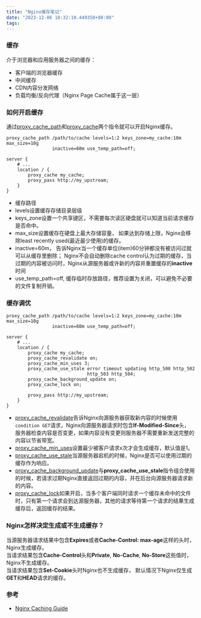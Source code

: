 ```yaml
---
title: "Nginx缓存笔记"
date: "2023-12-06 18:32:10.449350+08:00"
tags: 
---
```


### 缓存
介于浏览器和应用服务器之间的缓存：
* 客户端的浏览器缓存
* 中间缓存
* CDN内容分发网络
* 负载均衡/反向代理（Nginx Page Cache属于这一层）

### 如何开启缓存
通过[proxy_cache_path](https://nginx.org/en/docs/http/ngx_http_proxy_module.html#proxy_cache_path)和[proxy_cache](https://nginx.org/en/docs/http/ngx_http_proxy_module.html#proxy_cache)两个指令就可以开启Nginx缓存。

```
proxy_cache_path /path/to/cache levels=1:2 keys_zone=my_cache:10m max_size=10g 
                 inactive=60m use_temp_path=off;

server {
    # ...
    location / {
        proxy_cache my_cache;
        proxy_pass http://my_upstream;
    }
}
```
* 缓存路径
* levels设置缓存存储目录层级
* keys_zone设置一个共享键区，不需要每次读区硬盘就可以知道当前请求缓存是否命中。
* max_size设置缓存在硬盘上最大存储容量， 如果达到存储上限，Nginx会移除least recently used(最近最少使用)的缓存。
* inactive=60m， 告诉Nginx当一个缓存单位(item)60分钟都没有被访问过就可以从缓存里删除；
  Nginx不会自动删除cache control认为过期的缓存，当过期的内容被访问时，Nginx从源服务器或许新的内容并重置缓存的**inactive**时间
* use_temp_path=off, 缓存临时存放路径，推荐设置为关闭，可以避免不必要的文件复制开销。


### 缓存调优
```
proxy_cache_path /path/to/cache levels=1:2 keys_zone=my_cache:10m max_size=10g 
                 inactive=60m use_temp_path=off;

server {
    # ...
    location / {
        proxy_cache my_cache;
        proxy_cache_revalidate on;
        proxy_cache_min_uses 3;
        proxy_cache_use_stale error timeout updating http_500 http_502
                              http_503 http_504;
        proxy_cache_background_update on;
        proxy_cache_lock on;

        proxy_pass http://my_upstream;
    }
}
```
* [proxy_cache_revalidate](https://nginx.org/en/docs/http/ngx_http_proxy_module.html#proxy_cache_revalidate)告诉Nginx向源服务器获取新内容的时候使用`condition GET`请求，Nginx向源服务器请求时包含**If-Modified-Since**头，
  服务器检查内容是否变更，如果内容没有变更则服务器不需要重新发送完整的内容以节省带宽。
* [proxy_cache_min_uses](https://nginx.org/en/docs/http/ngx_http_proxy_module.html#proxy_cache_min_uses)设置最少被客户请求x次才会生成缓存，默认值是1。
* [proxy_cache_use_stale](https://nginx.org/en/docs/http/ngx_http_proxy_module.html#proxy_cache_use_stale)当源服务器宕机的时候，Nginx是否可以使用过期的缓存作为响应。
* [proxy_cache_background_update](https://nginx.org/en/docs/http/ngx_http_proxy_module.html#proxy_cache_background_update)与**proxy_cache_use_stale**指令组合使用的时候，若请求过期Nginx直接返回过期的内容，并在后台向源服务器请求新的内容。
* [proxy_cache_lock](https://nginx.org/en/docs/http/ngx_http_proxy_module.html#proxy_cache_lock)如果开启，当多个客户端同时请求一个缓存未命中的文件时，只有第一个请求会到达源服务器，其他的请求等待第一个请求的结果生成缓存后，返回缓存的结果。

### Nginx怎样决定生成或不生成缓存？
当源服务器请求结果中包含**Expires**或者**Cache-Control: max-age**这样的头时，Nginx生成缓存。  
当请求结果包含**Cache-Control**头和**Private**, **No-Cache**, **No-Store**这些值时，Nginx不生成缓存。  
当请求结果包含**Set-Cookie**头时Nginx也不生成缓存， 默认情况下Nginx仅生成**GET**和**HEAD**请求的缓存。  

### 参考
* [Nginx Caching Guide](https://www.nginx.com/blog/nginx-caching-guide/)